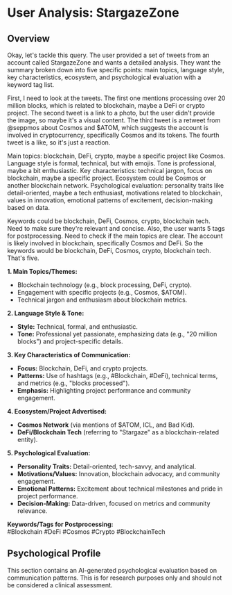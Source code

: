 # User Analysis: StargazeZone

## Overview

<think>
Okay, let's tackle this query. The user provided a set of tweets from an account called StargazeZone and wants a detailed analysis. They want the summary broken down into five specific points: main topics, language style, key characteristics, ecosystem, and psychological evaluation with a keyword tag list.

First, I need to look at the tweets. The first one mentions processing over 20 million blocks, which is related to blockchain, maybe a DeFi or crypto project. The second tweet is a link to a photo, but the user didn't provide the image, so maybe it's a visual content. The third tweet is a retweet from @seppmos about Cosmos and $ATOM, which suggests the account is involved in cryptocurrency, specifically Cosmos and its tokens. The fourth tweet is a like, so it's just a reaction.

Main topics: blockchain, DeFi, crypto, maybe a specific project like Cosmos. Language style is formal, technical, but with emojis. Tone is professional, maybe a bit enthusiastic. Key characteristics: technical jargon, focus on blockchain, maybe a specific project. Ecosystem could be Cosmos or another blockchain network. Psychological evaluation: personality traits like detail-oriented, maybe a tech enthusiast, motivations related to blockchain, values in innovation, emotional patterns of excitement, decision-making based on data.

Keywords could be blockchain, DeFi, Cosmos, crypto, blockchain tech. Need to make sure they're relevant and concise. Also, the user wants 5 tags for postprocessing. Need to check if the main topics are clear. The account is likely involved in blockchain, specifically Cosmos and DeFi. So the keywords would be blockchain, DeFi, Cosmos, crypto, blockchain tech. That's five.
</think>

**1. Main Topics/Themes:**  
- Blockchain technology (e.g., block processing, DeFi, crypto).  
- Engagement with specific projects (e.g., Cosmos, $ATOM).  
- Technical jargon and enthusiasm about blockchain metrics.  

**2. Language Style & Tone:**  
- **Style:** Technical, formal, and enthusiastic.  
- **Tone:** Professional yet passionate, emphasizing data (e.g., "20 million blocks") and project-specific details.  

**3. Key Characteristics of Communication:**  
- **Focus:** Blockchain, DeFi, and crypto projects.  
- **Patterns:** Use of hashtags (e.g., #Blockchain, #DeFi), technical terms, and metrics (e.g., "blocks processed").  
- **Emphasis:** Highlighting project performance and community engagement.  

**4. Ecosystem/Project Advertised:**  
- **Cosmos Network** (via mentions of $ATOM, ICL, and Bad Kid).  
- **DeFi/Blockchain Tech** (referring to "Stargaze" as a blockchain-related entity).  

**5. Psychological Evaluation:**  
- **Personality Traits:** Detail-oriented, tech-savvy, and analytical.  
- **Motivations/Values:** Innovation, blockchain advocacy, and community engagement.  
- **Emotional Patterns:** Excitement about technical milestones and pride in project performance.  
- **Decision-Making:** Data-driven, focused on metrics and community relevance.  

**Keywords/Tags for Postprocessing:**  
#Blockchain #DeFi #Cosmos #Crypto #BlockchainTech

## Psychological Profile

This section contains an AI-generated psychological evaluation based on communication patterns. This is for research purposes only and should not be considered a clinical assessment.
